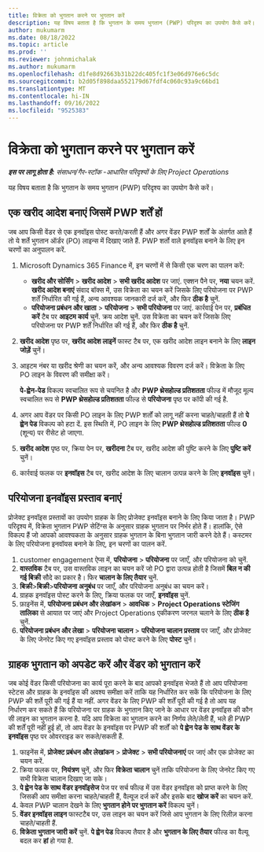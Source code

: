 ```yaml
---
title: विक्रेता को भुगतान करने पर भुगतान करें
description: यह विषय बताता है कि भुगतान के समय भुगतान (PWP) परिदृश्य का उपयोग कैसे करें।
author: mukumarm
ms.date: 08/18/2022
ms.topic: article
ms.prod: ''
ms.reviewer: johnmichalak
ms.author: mukumarm
ms.openlocfilehash: d1fe8d92663b31b22dc405fc1f3e06d976e6c5dc
ms.sourcegitcommit: b2d05f898daa552179d67fdf4c060c93a9c66bd1
ms.translationtype: MT
ms.contentlocale: hi-IN
ms.lasthandoff: 09/16/2022
ms.locfileid: "9525383"
---
```

# <a name="pay-when-paid-vendor-payments"></a>विक्रेता को भुगतान करने पर भुगतान करें

_**इस पर लागू होता है:** संसाधन/गैर-स्टॉक -आधारित परिदृश्यों के लिए Project Operations_

यह विषय बताता है कि भुगतान के समय भुगतान (PWP) परिदृश्य का उपयोग कैसे करें।

## <a name="create-a-purchase-order-that-has-pwp-terms"></a>एक खरीद आदेश बनाएं जिसमें PWP शर्तें हों

जब आप किसी वेंडर से एक इनवॉइस पोस्ट करते/करती हैं और अगर वेंडर PWP शर्तों के अंतर्गत आते हैं तो ये शर्ते भुगतान ऑर्डर (PO) लाइन्स में दिखाए जाते हैं. PWP शर्तो वाले इनवॉइस बनाने के लिए इन चरणों का अनुपालन करें.

1. Microsoft Dynamics 365 Finance में, इन चरणों में से किसी एक चरण का पालन करें:

    - **खरीद और सोर्सिंग** \> **खरीद आदेश** \> **सभी खरीद आदेश** पर जाएं. एक्शन पैने पर, **नया** चयन करें. **खरीद आदेश बनाएं** संवाद बॉक्स में, उस विक्रेता का चयन करें जिसके लिए परियोजना पर PWP शर्तें निर्धारित की गई हैं, अन्य आवश्यक जानकारी दर्ज करें, और फिर **ठीक है** चुनें.
    - **परियोजना प्रबंधन और खाता** \> **परियोजना** \> **सभी परियोजना** पर जाएं. कार्रवाई पेन पर, **प्रबंधित करें** टैब पर **आइटम कार्य** चुनें. क्रय आदेश चुनें. उस विक्रेता का चयन करें जिसके लिए परियोजना पर PWP शर्तें निर्धारित की गई हैं, और फिर **ठीक है** चुनें.

2. **खरीद आदेश** पृष्ठ पर, **खरीद आदेश लाइनें** फास्ट टैब पर, एक खरीद आदेश लाइन बनाने के लिए **लाइन जोड़ें** चुनें।
3. आइटम नंबर या खरीद श्रेणी का चयन करें, और अन्य आवश्यक विवरण दर्ज करें। विक्रेता के लिए PO लाइन के विवरण की समीक्षा करें।

    **पे-ह्वेन-पेड** विकल्प स्वचालित रूप से चयनित है और **PWP थ्रेसहोल्ड प्रतिशतता** फील्ड में मौजूद मूल्य स्वचालित रूप से **PWP थ्रेसहोल्ड प्रतिशतता** फील्ड से **परियोजना** पृष्ठ पर कॉपी की गई है.

4. अगर आप वेंडर पर किसी PO लाइन के लिए PWP शर्तों को लागू नहीं करना चाहते/चाहती हैं तो **पे ह्वेन पेड** विकल्प को हटा दें. इस स्थिति में, PO लाइन के लिए **PWP थ्रेसहोल्ड प्रतिशतता** फील्ड **0** (शून्य) पर रीसेट हो जाएगा.
5. **खरीद आदेश** पृष्ठ पर, क्रिया पेन पर, **खरीदना** टैब पर, खरीद आदेश की पुष्टि करने के लिए **पुष्टि करें** चुनें।
6. कार्रवाई फलक पर **इनवॉइस** टैब पर, खरीद आदेश के लिए चालान उत्पन्न करने के लिए **इनवॉइस** चुनें।

## <a name="create-a-project-invoice-proposal"></a>परियोजना इनवॉइस प्रस्ताव बनाएं

प्रोजेक्ट इनवॉइस प्रस्तावों का उपयोग ग्राहक के लिए प्रोजेक्ट इनवॉइस बनाने के लिए किया जाता है। PWP परिदृश्य में, विक्रेता भुगतान PWP सेटिंग्स के अनुसार ग्राहक भुगतान पर निर्भर होते हैं। हालांकि, ऐसे विकल्प हैं जो आपको आवश्यकता के अनुसार ग्राहक भुगतान के बिना भुगतान जारी करने देते हैं। कस्टमर के लिए परियोजना इनवॉयस बनाने के लिए, इन चरणों का पालन करें.

1. customer engagement ऐप्स में, **परियोजना** \> **परियोजना** पर जाएँ, और परियोजना को चुनें.
2. **वास्तविक** टैब पर, उस वास्तविक लाइन का चयन करें जो PO द्वारा उत्पन्न होती है जिसमें **बिल न की गई बिक्री** सौदे का प्रकार है। फिर **चालान के लिए तैयार** चुनें.
3. **बिक्री**\>**बिक्री**\>**परियोजना अनुबंध** पर जाएँ, और परियोजना अनुबंध का चयन करें।
4. ग्राहक इनवॉइस पोस्ट करने के लिए, क्रिया फलक पर जाएँ, **इनवॉइस** चुनें.
5. फ़ाइनेंस में, **परियोजना प्रबंधन और लेखांकन** \> **आवधिक** \> **Project Operations स्टेजिंग तालिका** से आयात पर जाएं और Project Operations एकीकरण जरनल चलाने के लिए **ठीक है** चुनें.
6. **परियोजना प्रबंधन और लेखा** \> **परियोजना चालान** \> **परियोजना चालान प्रस्ताव** पर जाएँ, और प्रोजेक्ट के लिए जेनरेट किए गए इनवॉइस प्रस्ताव को पोस्ट करने के लिए **पोस्ट** चुनें।

## <a name="update-a-customer-payment-and-pay-the-vendor"></a>ग्राहक भुगतान को अपडेट करें और वेंडर को भुगतान करें

जब कोई वेंडर किसी परियोजना का कार्य पूरा करने के बाद आपको इनवॉइस भेजते हैं तो आप परियोजना स्टेटस और ग्राहक के इनवॉइस की अवश्य समीक्षा करें ताकि यह निर्धारित कर सकें कि परियोजना के लिए PWP की शर्ते पूरी की गई हैं या नहीं. अगर वेंडर के लिए PWP की शर्तें पूरी की गई है तो आप यह निर्धारण कर सकते हैं कि परियोजना पर ग्राहक के भुगतान किए जाने के आधार पर वेंडर इनवॉइस की कौन सी लाइन का भुगतान करना है. यदि आप विक्रेता का भुगतान करने का निर्णय लेते/लेती हैं, भले ही PWP की शर्तें पूरी नहीं हुई हों, तो आप वेंडर के इनवॉइस पर PWP की शर्तों को **पे ह्वेन पेड के साथ वेंडर के इनवॉइस** पृष्ठ पर ओवरराइड कर सकते/सकती हैं.

1. फाइनेंस में, **प्रोजेक्ट प्रबंधन और लेखांकन** \> **प्रोजेक्ट** \> **सभी परियोजनाएं** पर जाएं और एक प्रोजेक्ट का चयन करें.
2. क्रिया फलक पर, **नियंत्रण** चुनें, और फिर **विक्रेता चालान** चुनें ताकि परियोजना के लिए जेनरेट किए गए सभी विक्रेता चालान दिखाए जा सके।
3. **पे ह्वेन पेड के साथ वेंडर इनवॉइसेज** पेज पर सर्च फील्ड में उस वेंडर इनवॉइस को प्राप्त करने के लिए जिसकी आप समीक्षा करना चाहते/चाहती हैं, वैल्यूज दर्ज करें और इसके बाद **खोज करें** का चयन करें.
4. केवल PWP चालान देखने के लिए **भुगतान होने पर भुगतान करें** विकल्प चुनें।
5. **वेंडर इनवॉइस लाइन** फास्टटैब पर, उस लाइन का चयन करें जिसे आप भुगतान के लिए रिलीज़ करना चाहते/चाहती हैं.
6. **विक्रेता भुगतान जारी करें** चुनें. **पे ह्वेन पेड** विकल्प तैयार है और **भुगतान के लिए तैयार** फील्ड का वैल्यू बदल कर **हां** हो गया है.
